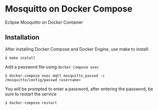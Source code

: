 # Mosquitto on Docker Compose
Eclipse Mosquitto on Docker Container

## Installation

After installing Docker Compose and Docker Engine, use make to install:

```
$ make install
```

Add a password file using `docker-compose exec`

```
$ docker-compose exec mqtt mosquitto_passwd -c /mosquitto/config/passwd <username>
```

You will be prompted to enter a password, after entering the password, be sure to restart the service

```
$ docker-compose restart
```
